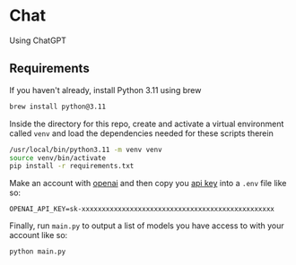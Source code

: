 # Chat

Using ChatGPT

## Requirements

If you haven't already, 
install Python 3.11 using brew

```bash
brew install python@3.11
```

Inside the directory for this repo, 
create and activate a virtual environment called `venv`
and load the dependencies needed for these scripts therein

```bash
/usr/local/bin/python3.11 -m venv venv
source venv/bin/activate
pip install -r requirements.txt
```

Make an account with [openai](https://chat.openai.com/auth/login) 
and then copy you [api key](https://platform.openai.com/account/api-keys)
into a `.env` file like so:

```
OPENAI_API_KEY=sk-xxxxxxxxxxxxxxxxxxxxxxxxxxxxxxxxxxxxxxxxxxxxxxxx
```

Finally, run `main.py` to output a list of models 
you have access to with your account like so:

```bash
python main.py
```